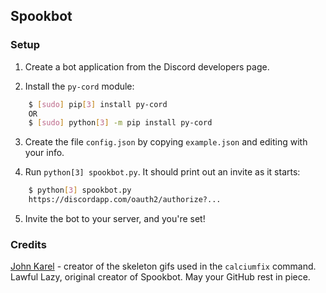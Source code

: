 ## Spookbot

### Setup

1. Create a bot application from the Discord developers page.

2. Install the `py-cord` module:
```bash
    $ [sudo] pip[3] install py-cord
    OR
    $ [sudo] python[3] -m pip install py-cord
```

3. Create the file `config.json` by copying `example.json` and editing with your info.

4. Run `python[3] spookbot.py`. It should print out an invite as it starts:
```bash
    $ python[3] spookbot.py
    https://discordapp.com/oauth2/authorize?...
```

5. Invite the bot to your server, and you're set!

### Credits

[John Karel](https://jjjjjjjjjjohn.tumblr.com/) - creator of the skeleton gifs used in the `calciumfix` command.
Lawful Lazy, original creator of Spookbot. May your GitHub rest in piece.
